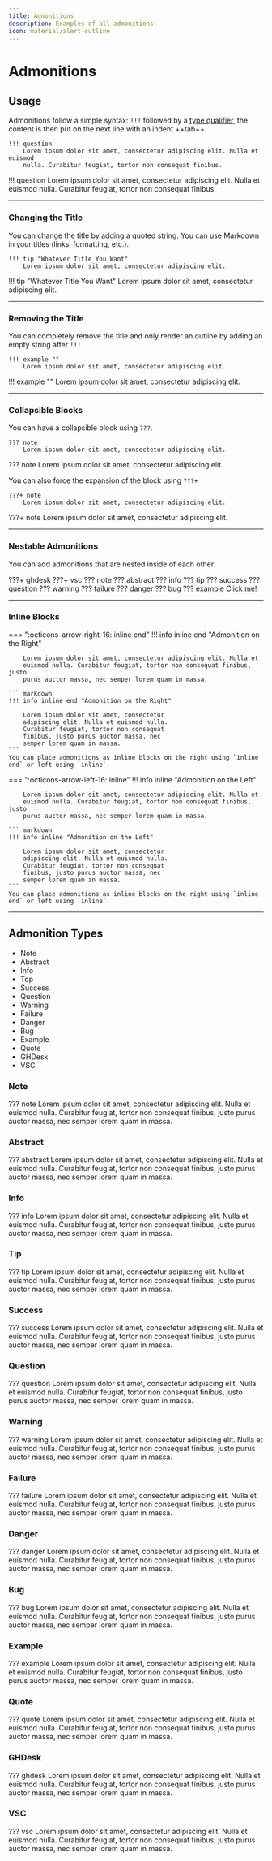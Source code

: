 ```yaml
---
title: Admonitions
description: Examples of all admonitions!
icon: material/alert-outline
---
```


# Admonitions

## Usage

Admonitions follow a simple syntax: `!!!` followed by a [type qualifier](#admonition-types), the content is then put on the next line with an indent ++tab++.

```
!!! question
    Lorem ipsum dolor sit amet, consectetur adipiscing elit. Nulla et euismod 
    nulla. Curabitur feugiat, tortor non consequat finibus.
```
<div class="result" markdown>
!!! question
    Lorem ipsum dolor sit amet, consectetur adipiscing elit. Nulla et euismod nulla. Curabitur feugiat, tortor non consequat finibus.
</div>

---

### Changing the Title

You can change the title by adding a quoted string. You can use Markdown in your titles (links, formatting, etc.).

```
!!! tip "Whatever Title You Want"
    Lorem ipsum dolor sit amet, consectetur adipiscing elit.
```
<div class="result" markdown>
!!! tip "Whatever Title You Want"
    Lorem ipsum dolor sit amet, consectetur adipiscing elit.
</div>

---

### Removing the Title

You can completely remove the title and only render an outline by adding an empty string after `!!!`

```
!!! example ""
    Lorem ipsum dolor sit amet, consectetur adipiscing elit.
```
<div class="result" markdown>
!!! example ""
    Lorem ipsum dolor sit amet, consectetur adipiscing elit.
</div>

---

### Collapsible Blocks

You can have a collapsible block using `???`. 

```
??? note
    Lorem ipsum dolor sit amet, consectetur adipiscing elit.
```
<div class="result" markdown>
??? note
    Lorem ipsum dolor sit amet, consectetur adipiscing elit.
</div>

You can also force the expansion of the block using `???+`

```
???+ note
    Lorem ipsum dolor sit amet, consectetur adipiscing elit.
```
<div class="result" markdown>
???+ note
    Lorem ipsum dolor sit amet, consectetur adipiscing elit.
</div>

---

### Nestable Admonitions

You can add admonitions that are nested inside of each other.

???+ ghdesk
    ???+ vsc
        ??? note
            ??? abstract
                ??? info
                    ??? tip
                        ??? success
                            ??? question
                                ??? warning
                                    ??? failure
                                        ??? danger
                                            ??? bug
                                                ??? example
                                                    [Click me!](https://www.youtube.com/watch?v=dQw4w9WgXcQ)

---

### Inline Blocks

=== ":octicons-arrow-right-16: inline end"
    !!! info inline end "Admonition on the Right"

        Lorem ipsum dolor sit amet, consectetur adipiscing elit. Nulla et
        euismod nulla. Curabitur feugiat, tortor non consequat finibus, justo
        purus auctor massa, nec semper lorem quam in massa.

    ``` markdown
    !!! info inline end "Admonition on the Right"

        Lorem ipsum dolor sit amet, consectetur
        adipiscing elit. Nulla et euismod nulla.
        Curabitur feugiat, tortor non consequat
        finibus, justo purus auctor massa, nec
        semper lorem quam in massa.
    ```
    You can place admonitions as inline blocks on the right using `inline end` or left using `inline`.

=== ":octicons-arrow-left-16: inline"
    !!! info inline "Admonition on the Left"

        Lorem ipsum dolor sit amet, consectetur adipiscing elit. Nulla et
        euismod nulla. Curabitur feugiat, tortor non consequat finibus, justo
        purus auctor massa, nec semper lorem quam in massa.

    ``` markdown
    !!! info inline "Admonition on the Left"

        Lorem ipsum dolor sit amet, consectetur
        adipiscing elit. Nulla et euismod nulla.
        Curabitur feugiat, tortor non consequat
        finibus, justo purus auctor massa, nec
        semper lorem quam in massa.
    ```
    You can place admonitions as inline blocks on the right using `inline end` or left using `inline`.

---

## Admonition Types

- Note
- Abstract
- Info
- Top
- Success
- Question
- Warning
- Failure
- Danger
- Bug
- Example
- Quote
- GHDesk
- VSC

### Note

??? note
    Lorem ipsum dolor sit amet, consectetur adipiscing elit. Nulla et euismod nulla. Curabitur feugiat, tortor non consequat finibus, justo purus auctor massa, nec semper lorem quam in massa.

### Abstract

??? abstract
    Lorem ipsum dolor sit amet, consectetur adipiscing elit. Nulla et euismod nulla. Curabitur feugiat, tortor non consequat finibus, justo purus auctor massa, nec semper lorem quam in massa.

### Info

??? info
    Lorem ipsum dolor sit amet, consectetur adipiscing elit. Nulla et euismod nulla. Curabitur feugiat, tortor non consequat finibus, justo purus auctor massa, nec semper lorem quam in massa.

### Tip

??? tip
    Lorem ipsum dolor sit amet, consectetur adipiscing elit. Nulla et euismod nulla. Curabitur feugiat, tortor non consequat finibus, justo purus auctor massa, nec semper lorem quam in massa.

### Success

??? success
    Lorem ipsum dolor sit amet, consectetur adipiscing elit. Nulla et euismod nulla. Curabitur feugiat, tortor non consequat finibus, justo purus auctor massa, nec semper lorem quam in massa.

### Question

??? question
    Lorem ipsum dolor sit amet, consectetur adipiscing elit. Nulla et euismod nulla. Curabitur feugiat, tortor non consequat finibus, justo purus auctor massa, nec semper lorem quam in massa.

### Warning

??? warning
    Lorem ipsum dolor sit amet, consectetur adipiscing elit. Nulla et euismod nulla. Curabitur feugiat, tortor non consequat finibus, justo purus auctor massa, nec semper lorem quam in massa.

### Failure

??? failure
    Lorem ipsum dolor sit amet, consectetur adipiscing elit. Nulla et euismod nulla. Curabitur feugiat, tortor non consequat finibus, justo purus auctor massa, nec semper lorem quam in massa.

### Danger

??? danger
    Lorem ipsum dolor sit amet, consectetur adipiscing elit. Nulla et euismod nulla. Curabitur feugiat, tortor non consequat finibus, justo purus auctor massa, nec semper lorem quam in massa.

### Bug

??? bug
    Lorem ipsum dolor sit amet, consectetur adipiscing elit. Nulla et euismod nulla. Curabitur feugiat, tortor non consequat finibus, justo purus auctor massa, nec semper lorem quam in massa.

### Example

??? example
    Lorem ipsum dolor sit amet, consectetur adipiscing elit. Nulla et euismod nulla. Curabitur feugiat, tortor non consequat finibus, justo purus auctor massa, nec semper lorem quam in massa.

### Quote

??? quote
    Lorem ipsum dolor sit amet, consectetur adipiscing elit. Nulla et euismod nulla. Curabitur feugiat, tortor non consequat finibus, justo purus auctor massa, nec semper lorem quam in massa.

### GHDesk

??? ghdesk
    Lorem ipsum dolor sit amet, consectetur adipiscing elit. Nulla et euismod nulla. Curabitur feugiat, tortor non consequat finibus, justo purus auctor massa, nec semper lorem quam in massa.

### VSC

??? vsc
    Lorem ipsum dolor sit amet, consectetur adipiscing elit. Nulla et euismod nulla. Curabitur feugiat, tortor non consequat finibus, justo purus auctor massa, nec semper lorem quam in massa.
